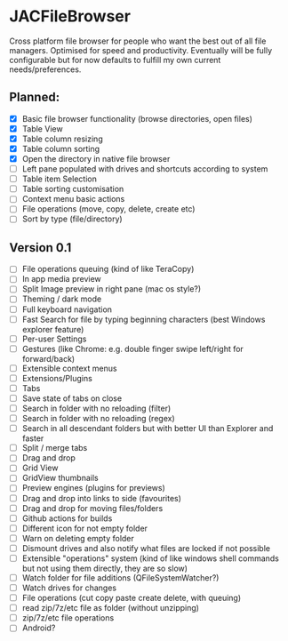 # JACFileBrowser

Cross platform file browser for people who want the best out of all file managers.
Optimised for speed and productivity.
Eventually will be fully configurable but for now defaults to fulfill my own current needs/preferences.

## Planned:
- [x] Basic file browser functionality (browse directories, open files)
- [x] Table View
- [x] Table column resizing 
- [x] Table column sorting
- [x] Open the directory in native file browser
- [ ] Left pane populated with drives and shortcuts according to system
- [ ] Table item Selection
- [ ] Table sorting customisation 
- [ ] Context menu basic actions
- [ ] File operations (move, copy, delete, create etc) 
- [ ] Sort by type (file/directory)
## Version 0.1
- [ ] File operations queuing (kind of like TeraCopy)
- [ ] In app media preview
- [ ] Split Image preview in right pane (mac os style?)
- [ ] Theming / dark mode
- [ ] Full keyboard navigation
- [ ] Fast Search for file by typing beginning characters (best Windows explorer feature)
- [ ] Per-user Settings
- [ ] Gestures (like Chrome: e.g. double finger swipe left/right for forward/back)
- [ ] Extensible context menus
- [ ] Extensions/Plugins
- [ ] Tabs
- [ ] Save state of tabs on close
- [ ] Search in folder with no reloading (filter)
- [ ] Search in folder with no reloading (regex)
- [ ] Search in all descendant folders but with better UI than Explorer and faster 
- [ ] Split / merge tabs
- [ ] Drag and drop 
- [ ] Grid View
- [ ] GridView thumbnails
- [ ] Preview engines (plugins for previews)
- [ ] Drag and drop into links to side (favourites)
- [ ] Drag and drop for moving files/folders
- [ ] Github actions for builds
- [ ] Different icon for not empty folder 
- [ ] Warn on deleting empty folder
- [ ] Dismount drives and also notify what files are locked if not possible
- [ ] Extensible "operations" system (kind of like windows shell commands but not using them directly, they are so slow)
- [ ] Watch folder for file additions (QFileSystemWatcher?)
- [ ] Watch drives for changes
- [ ] File operations (cut copy paste create delete, with queuing)
- [ ] read zip/7z/etc file as folder (without unzipping)
- [ ] zip/7z/etc file operations
- [ ] Android?
